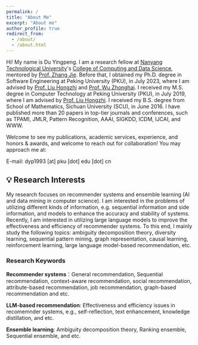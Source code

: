 ```yaml
---
permalink: /
title: "About Me"
excerpt: "About me"
author_profile: true
redirect_from: 
  - /about/
  - /about.html
---
```


Hi! My name is Du Yingpeng. I am a research fellow at [Nanyang Technological University](https://www.ntu.edu.sg/)'s [College of Computing and Data Science](https://www.ntu.edu.sg/computing), mentored by [Prof. Zhang Jie](https://personal.ntu.edu.sg/zhangj/). Before that, I obtained my Ph.D. degree in Software Engineering at Peking University (PKU), in July 2023, where I am advised by [Prof. Liu Hongzhi](https://www.ss.pku.edu.cn/teacherteam/teacherlist/2267-%E5%88%98%E5%AE%8F%E5%BF%97.html) and [Prof. Wu Zhonghai](https://www.ss.pku.edu.cn/teacherteam/teacherlist/1669-%E5%90%B4%E4%B8%AD%E6%B5%B7.html). I received my M.S. degree in Computer Technology at Peking University (PKU), in July 2019, where I am advised by [Prof. Liu Hongzhi](https://www.ss.pku.edu.cn/teacherteam/teacherlist/2267-%E5%88%98%E5%AE%8F%E5%BF%97.html).
I received my B.S. degree from School of Mathematics, Sichuan University (SCU), in June 2016. I have published more than 20 papers in top-tier journals and conferences, such as TPAMI, JMLR, Pattern Recognition, AAAI, SIGKDD, ICDM, IJCAI, and WWW.





Welcome to see my publications, academic services, experience, and honors & awards, and welcome to reach out for collaboration! You may approach me at:

E-mail: dyp1993 [at] pku [dot] edu [dot] cn

## 💡 Research Interests

My research focuses on recommender systems and ensemble learning (AI and data mining in computer science). I am interested in the problems of utilizing different kinds of information, e.g. sequential information and side information, and models to enhance the accuracy and stability of systems. Recently, I am interested in utilizing large language models to improve the effectiveness and efficiency of recommender systems. To this end, I mainly study the following topics: ambiguity decomposition theory, diversity learning, sequential pattern mining, graph representation, causal learning, reinforcement learning, large language model-based recommendation, etc.

### Research Keywords
**Recommender systems**：General recommendation, Sequential recommendation, context-aware recommendation, social recommendation, attribute-based recommendation, job recommendation, graph-based recommendation and etc. 

**LLM-based recommendation**: Effectiveness and efficiency issues in recomemnder systems, e.g., self-reflection, text enhancement, knowledge distillation, and etc.

**Ensemble learning**: Ambiguity decomposition theory, Ranking ensemble, Sequential ensemble, and etc.




